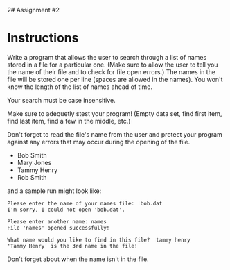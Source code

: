 2# Assignment #2  


# Instructions  

  Write a program that allows the user to search through a list of names stored in a file for a particular one. (Make sure to allow the user to tell you the name of their file and to check for file open errors.) The names in the file will be stored one per line (spaces are allowed in the names). You won't know the length of the list of names ahead of time.

Your search must be case insensitive.

Make sure to adequetly stest your program! (Empty data set, find first item, find last item, find a few in the middle, etc.)

Don't forget to read the file's name from the user and protect your program against any errors that may occur during the opening of the file.

* Bob Smith
* Mary Jones
* Tammy Henry
* Rob Smith

and a sample run might look like: 

```
Please enter the name of your names file:  bob.dat
I'm sorry, I could not open 'bob.dat'.

Please enter another name: names
File 'names' opened successfully!

What name would you like to find in this file?  tammy henry
'Tammy Henry' is the 3rd name in the file!

```
Don't forget about when the name isn't in the file. 

